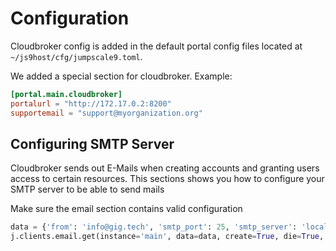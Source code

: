 # Configuration

Cloudbroker config is added in the default portal config files located at `~/js9host/cfg/jumpscale9.toml`.

We added a special section for cloudbroker.
Example:
```toml
[portal.main.cloudbroker]
portalurl = "http://172.17.0.2:8200"
supportemail = "support@myorganization.org"
```

## Configuring SMTP Server

Cloudbroker sends out E-Mails when creating accounts and granting users access to certain resources.
This sections shows you how to configure your SMTP server to be able to send mails

Make sure the email section contains valid configuration

```python
data = {'from': 'info@gig.tech', 'smtp_port': 25, 'smtp_server': 'localhost'}
j.clients.email.get(instance='main', data=data, create=True, die=True, interactive=False)
```

